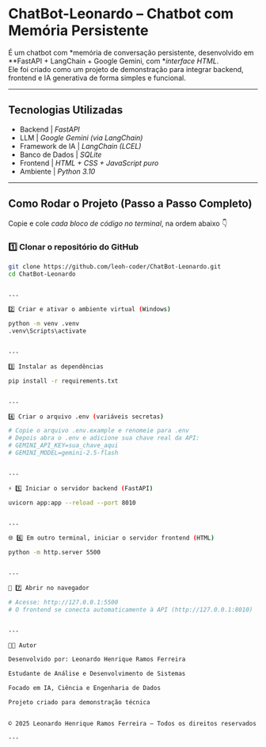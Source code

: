 #  ChatBot-Leonardo – Chatbot com Memória Persistente

É um chatbot com *memória de conversação persistente, desenvolvido em **FastAPI + LangChain + Google Gemini, com **interface HTML*.  
Ele foi criado como um projeto de demonstração para integrar backend, frontend e IA generativa de forma simples e funcional.

---

## Tecnologias Utilizadas
- Backend         | *FastAPI*
- LLM             | *Google Gemini (via LangChain)* 
- Framework de IA | *LangChain (LCEL)* 
- Banco de Dados  | *SQLite*
- Frontend        | *HTML + CSS + JavaScript puro*
- Ambiente        | *Python 3.10*

---

##  Como Rodar o Projeto (Passo a Passo Completo)

Copie e cole *cada bloco de código no terminal*, na ordem abaixo 👇  

### 1️⃣ Clonar o repositório do GitHub
```bash
git clone https://github.com/leoh-coder/ChatBot-Leonardo.git
cd ChatBot-Leonardo


---

2️⃣ Criar e ativar o ambiente virtual (Windows)

python -m venv .venv
.venv\Scripts\activate


---

3️⃣ Instalar as dependências

pip install -r requirements.txt


---

4️⃣ Criar o arquivo .env (variáveis secretas)

# Copie o arquivo .env.example e renomeie para .env
# Depois abra o .env e adicione sua chave real da API:
# GEMINI_API_KEY=sua_chave_aqui
# GEMINI_MODEL=gemini-2.5-flash


---

⚡ 5️⃣ Iniciar o servidor backend (FastAPI)

uvicorn app:app --reload --port 8010


---

🌐 6️⃣ Em outro terminal, iniciar o servidor frontend (HTML)

python -m http.server 5500


---

🧠 7️⃣ Abrir no navegador

# Acesse: http://127.0.0.1:5500
# O frontend se conecta automaticamente à API (http://127.0.0.1:8010)


---

👨‍💻 Autor

Desenvolvido por: Leonardo Henrique Ramos Ferreira

Estudante de Análise e Desenvolvimento de Sistemas

Focado em IA, Ciência e Engenharia de Dados

Projeto criado para demonstração técnica


© 2025 Leonardo Henrique Ramos Ferreira — Todos os direitos reservados.

---